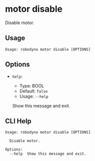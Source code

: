 
# motor disable

Disable motor.

## Usage

```
Usage: robodyno motor disable [OPTIONS]
```

## Options
* `help`: 
  * Type: BOOL 
  * Default: `false`
  * Usage: `--help`

  Show this message and exit.



## CLI Help

```
Usage: robodyno motor disable [OPTIONS]

  Disable motor.

Options:
  --help  Show this message and exit.
```

